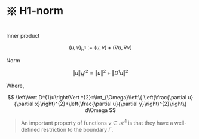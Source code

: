 # 𑗕 H1-norm

Inner product

$$
\left(u,v\right)_{H^{1}}:=\left(u,v\right)+\left(\nabla u,\nabla v\right)
$$

Norm

$$
\left\Vert u\right\Vert _{H^{1}}^{2}=\left\Vert u\right\Vert ^{2}+\left\Vert D^{1}u\right\Vert ^{2}
$$

Where,

$$
\left\Vert D^{1}u\right\Vert ^{2}=\int_{\Omega}\left\{ \left(\frac{\partial u}{\partial x}\right)^{2}+\left(\frac{\partial u}{\partial y}\right)^{2}\right\} d\Omega
$$

> An important property of functions $v \in \mathcal{H}^1$ is that they have a well-defined restriction to the boundary $\Gamma$.
